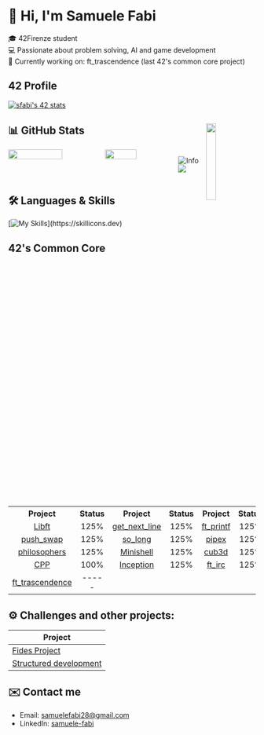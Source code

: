 # 👋 Hi, I'm Samuele Fabi

🎓 42Firenze student  
💻 Passionate about problem solving, AI and game development  
🌱 Currently working on: ft_trascendence (last 42's common core project)

## 42 Profile
[![sfabi's 42 stats](https://badge.mediaplus.ma/greenbinary/sfabi?1337Badge=off&UM6P=off)](https://github.com/oakoudad/badge42)

## 📊 GitHub Stats <img align="right" width="20%" src="https://komarev.com/ghpvc/?username=sfabi&label=PROFILE+VIEWS">
<div style="display: flex; justify-content: center;">
  <img width="56%" src="https://github-readme-stats.vercel.app/api?username=Sfabi28&theme=transparent&show_icons=true">
  <img width="42.5%" src="https://github-readme-stats.vercel.app/api/top-langs/?username=Sfabi28&theme=transparent&layout=compact">

  ![Info](https://github-profile-summary-cards.vercel.app/api/cards/profile-details?username=Sfabi28&theme=transparent)
  ![](https://github-profile-summary-cards.vercel.app/api/cards/productive-time?username=Sfabi28&theme=transparent)

</div>

## 🛠️ Languages & Skills
[![My Skills](https://skillicons.dev/icons?i=c,cpp,ts,py,lua,bash,linux,docker,git,github,vscode,)](https://skillicons.dev)
## 42's Common Core

<table>
  <tr>
    <th align="center">Project</th>
    <th align="center">Status</th>
    <th align="center">Project</th>
    <th align="center">Status</th>
    <th align="center">Project</th>
    <th align="center">Status</th>
  </tr>
  <tr>
    <td align="center"><a href="https://github.com/Sfabi28/Libft">Libft</a></td>
    <td align="center">125%</td>
    <td align="center"><a href="https://github.com/Sfabi28/gnl">get_next_line</a></td>
    <td align="center">125%</td>
    <td align="center"><a href="https://github.com/Sfabi28/Printf">ft_printf</a></td>
    <td align="center">125%</td>
  </tr>
  <tr>
    <td align="center"><a href="https://github.com/Sfabi28/Push_swap">push_swap</a></td>
    <td align="center">125%</td>
    <td align="center"><a href="https://github.com/Sfabi28/So_long">so_long</a></td>
    <td align="center">125%</td>
    <td align="center"><a href="https://github.com/Sfabi28/Pipex">pipex</a></td>
    <td align="center">125%</td>
  </tr>
  <tr>
    <td align="center"><a href="https://github.com/Sfabi28/Philopophers">philosophers</a></td>
    <td align="center">125%</td>
    <td align="center"><a href="https://github.com/Sfabi28/Minishell">Minishell</a></td>
    <td align="center">125%</td>
    <td align="center"><a href="https://github.com/Sfabi28/Cub3D">cub3d</a></td>
    <td align="center">125%</td>
  </tr>
  <tr>
    <td align="center"><a href="https://github.com/Sfabi28/CPP">CPP</a></td>
    <td align="center">100%</td>
    <td align="center"><a href="https://github.com/Sfabi28/Inception">Inception</a></td>
    <td align="center">125%</td>
    <td align="center"><a href="https://github.com/stescaro99/ft_irc">ft_irc</a></td>
    <td align="center">125%</td>
  </tr>
  <tr>
    <td align="center"><a href="https://github.com/stescaro99/ft_trascendence">ft_trascendence</a></td>
    <td align="center">-----</td>
    <td align="center"></td>
    <td align="center"></td>
    <td align="center"></td>
    <td align="center"></td>
  </tr>
</table>
 
## ⚙️ Challenges and other projects:

| Project         |
|-----------------|
| [Fides Project](https://github.com/Sfabi28/Fides-Project) |
| [Structured development](https://github.com/Sfabi28/42xunifi-structured-development-2025-sfabi) |

## ✉️ Contact me

- Email: [samuelefabi28@gmail.com](mailto:samuelefabi28@gmail.com)
- LinkedIn: [samuele-fabi](https://www.linkedin.com/in/samuelefabi/)

